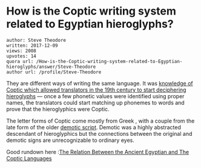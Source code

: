 # How is the Coptic writing system related to Egyptian hieroglyphs?

	author: Steve Theodore
	written: 2017-12-09
	views: 2008
	upvotes: 14
	quora url: /How-is-the-Coptic-writing-system-related-to-Egyptian-hieroglyphs/answer/Steve-Theodore
	author url: /profile/Steve-Theodore


They are different ways of writing the same language. It was [knowledge of Coptic which allowed translators in the 19th century to start deciphering hieroglyphs](https://www.quora.com/How-were-the-Hieroglyphics-deciphered) — once a few phonetic values were identified using proper names, the translators could start matching up phonemes to words and prove that the hieroglyphics were Coptic.

The letter forms of Coptic come mostly from Greek , with a couple from the late form of the older [demotic script](https://www.britannica.com/topic/demotic-script). Demotic was a highly abstracted descendant of hieroglyphics but the connections between the original and demotic signs are unrecognizable to ordinary eyes.

Good rundown here :[The Relation Between the Ancient Egyptian and The Coptic Languages](http://www.coptic.org/language/boulosayad.htm)

